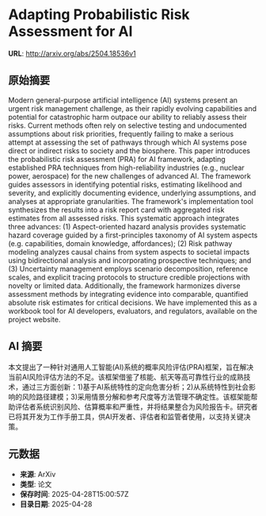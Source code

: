 # Adapting Probabilistic Risk Assessment for AI

**URL**: http://arxiv.org/abs/2504.18536v1

## 原始摘要

Modern general-purpose artificial intelligence (AI) systems present an urgent
risk management challenge, as their rapidly evolving capabilities and potential
for catastrophic harm outpace our ability to reliably assess their risks.
Current methods often rely on selective testing and undocumented assumptions
about risk priorities, frequently failing to make a serious attempt at
assessing the set of pathways through which Al systems pose direct or indirect
risks to society and the biosphere. This paper introduces the probabilistic
risk assessment (PRA) for AI framework, adapting established PRA techniques
from high-reliability industries (e.g., nuclear power, aerospace) for the new
challenges of advanced AI. The framework guides assessors in identifying
potential risks, estimating likelihood and severity, and explicitly documenting
evidence, underlying assumptions, and analyses at appropriate granularities.
The framework's implementation tool synthesizes the results into a risk report
card with aggregated risk estimates from all assessed risks. This systematic
approach integrates three advances: (1) Aspect-oriented hazard analysis
provides systematic hazard coverage guided by a first-principles taxonomy of AI
system aspects (e.g. capabilities, domain knowledge, affordances); (2) Risk
pathway modeling analyzes causal chains from system aspects to societal impacts
using bidirectional analysis and incorporating prospective techniques; and (3)
Uncertainty management employs scenario decomposition, reference scales, and
explicit tracing protocols to structure credible projections with novelty or
limited data. Additionally, the framework harmonizes diverse assessment methods
by integrating evidence into comparable, quantified absolute risk estimates for
critical decisions. We have implemented this as a workbook tool for AI
developers, evaluators, and regulators, available on the project website.


## AI 摘要

本文提出了一种针对通用人工智能(AI)系统的概率风险评估(PRA)框架，旨在解决当前AI风险评估方法的不足。该框架借鉴了核能、航天等高可靠性行业的成熟技术，通过三方面创新：1)基于AI系统特性的定向危害分析；2)从系统特性到社会影响的风险路径建模；3)采用情景分解和参考尺度等方法管理不确定性。该框架能帮助评估者系统识别风险、估算概率和严重性，并将结果整合为风险报告卡。研究者已将其开发为工作手册工具，供AI开发者、评估者和监管者使用，以支持关键决策。

## 元数据

- **来源**: ArXiv
- **类型**: 论文
- **保存时间**: 2025-04-28T15:00:57Z
- **目录日期**: 2025-04-28
